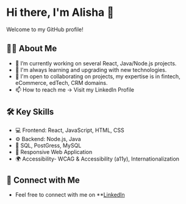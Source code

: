 # Hi there, I'm Alisha 👋

Welcome to my GitHub profile!

## 👩‍💻 About Me
- 🔭 I’m currently working on several React, Java/Node.js projects.
- 🌱 I'm always learning and upgrading with new technologies.
- 🤝 I'm open to collaborating on projects, my expertise is in fintech, eCommerce, edTech, CRM domains.
- 📫 How to reach me -> Visit my LinkedIn Profile

## 🛠 Key Skills
- 💻 Frontend: React, JavaScript, HTML, CSS
- ⚙️ Backend: Node.js, Java
- 💾 SQL, PostGress, MySQL
- 📱  Responsive Web Application
- 🌍 Accessibility- WCAG & Accessibility (a11y), Internationalization

## 🔗 Connect with Me
- Feel free to connect with me on **[LinkedIn](https://www.linkedin.com/in/alisha-gogna-924464128)
